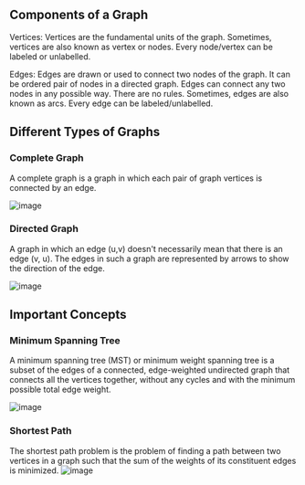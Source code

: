 ## Components of a Graph
Vertices: Vertices are the fundamental units of the graph. 
Sometimes, vertices are also known as vertex or nodes. 
Every node/vertex can be labeled or unlabelled.

Edges: Edges are drawn or used to connect two nodes of the graph. 
It can be ordered pair of nodes in a directed graph. 
Edges can connect any two nodes in any possible way. 
There are no rules. Sometimes, edges are also known as arcs. 
Every edge can be labeled/unlabelled.

## Different Types of Graphs

### Complete Graph
A complete graph is a graph in which each pair of graph vertices is connected by an edge.

![image](https://user-images.githubusercontent.com/95273765/195224703-4f88131c-f6da-4c1c-a846-2d14688da01c.png)

### Directed Graph
A graph in which an edge (u,v) doesn't necessarily mean that there is an edge (v, u).
The edges in such a graph are represented by arrows to show the direction of the edge.

![image](https://user-images.githubusercontent.com/95273765/195224553-e77b6372-150b-45d9-b2de-65bbe31b286c.png)

## Important Concepts

### Minimum Spanning Tree
A minimum spanning tree (MST) or minimum weight spanning tree is a subset of the edges of a connected, edge-weighted undirected graph that connects all the vertices together, without any cycles and with the minimum possible total edge weight.

![image](https://user-images.githubusercontent.com/95273765/195225629-e4f3e16e-8900-4d86-8622-f0bca7e554b8.png)

### Shortest Path
The shortest path problem is the problem of finding a path between two vertices in a graph such that the sum of the weights of its constituent edges is minimized.
![image](https://user-images.githubusercontent.com/95273765/195225293-76d4065a-f90f-4b72-b83b-d87b11e2f39e.png)
